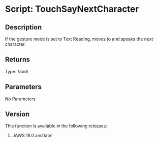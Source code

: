 # Script: TouchSayNextCharacter

## Description

If the gesture mode is set to Text Reading, moves to and speaks the next
character.

## Returns

Type: Void\

## Parameters

No Parameters

## Version

This function is available in the following releases:

1.  JAWS 18.0 and later
